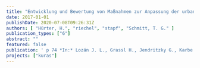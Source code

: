 ```yaml
---
title: "Entwicklung und Bewertung von Maßnahmen zur Anpassung der urbanen Abwasserinfrastruktur an die Zukunft"
date: 2017-01-01
publishDate: 2020-07-08T09:26:31Z
authors: [ "Hürter, H.", "riechel", "stapf", "Schmitt, T. G." ]
publication_types: ["6"]
abstract: ""
featured: false
publication: ' p 74 *In:* Lozán J. L., Grassl H., Jendritzky G., Karbe L. & Reise K. [eds.], Wasserinfrastrukturen für die zukunftsfähige Stadt - Beiträge aus der INIS-Forschung. Deutsches Institut für Urbanistik gGmbH. Berlin'
projects: ["kuras"]
---
```


